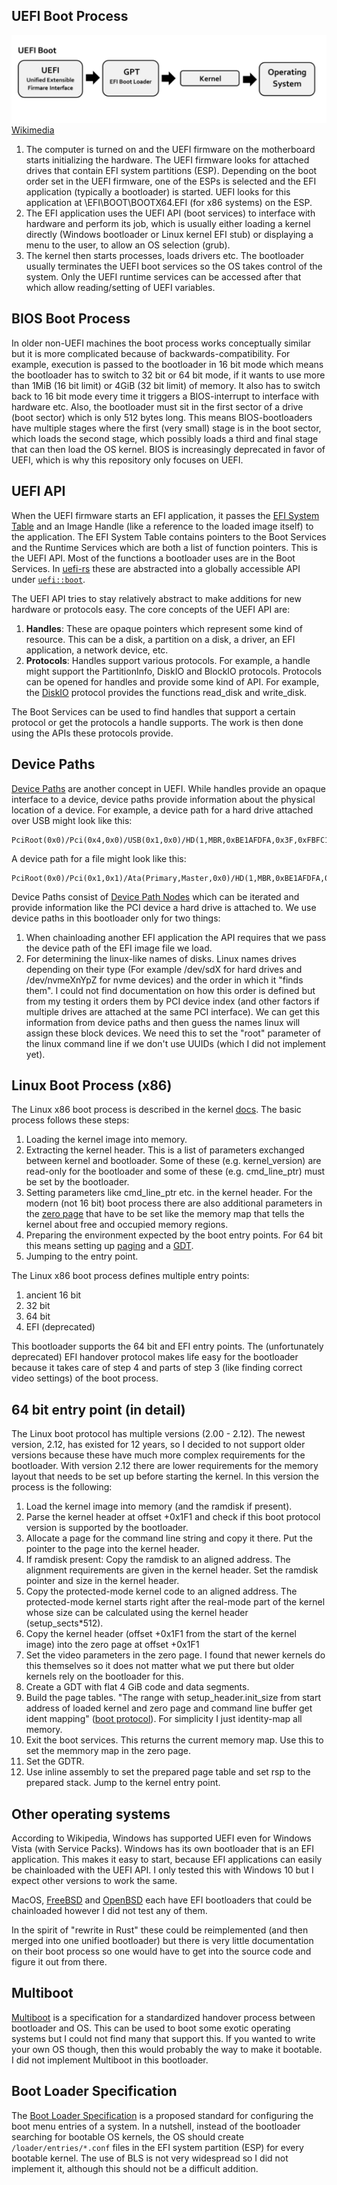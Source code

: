 ## UEFI Boot Process

![Boot Process Diagram](img/bootloader_process.png)
[Wikimedia](https://upload.wikimedia.org/wikipedia/commons/1/17/UEFI_boot_process.png)

1. The computer is turned on and the UEFI firmware on the motherboard starts initializing the hardware.
The UEFI firmware looks for attached drives that contain EFI system partitions (ESP). Depending on the boot order set in the UEFI firmware,
one of the ESPs is selected and the EFI application (typically a bootloader) is started.
UEFI looks for this application at \EFI\BOOT\BOOTX64.EFI (for x86 systems) on the ESP.
2. The EFI application uses the UEFI API (boot services) to interface with hardware and perform its job,
which is usually either loading a kernel directly (Windows bootloader or Linux kernel EFI stub) or displaying a menu to the user,
to allow an OS selection (grub).
3. The kernel then starts processes, loads drivers etc. The bootloader usually terminates the UEFI boot services so the OS takes control of the system.
Only the UEFI runtime services can be accessed after that which allow reading/setting of UEFI variables.

## BIOS Boot Process

In older non-UEFI machines the boot process works conceptually similar but it is more complicated because of backwards-compatibility.
For example, execution is passed to the bootloader in 16 bit mode which means the bootloader has to switch to 32 bit or 64 bit mode,
if it wants to use more than 1MiB (16 bit limit) or 4GiB (32 bit limit) of memory. It also has to switch back to 16 bit mode every time
it triggers a BIOS-interrupt to interface with hardware etc.
Also, the bootloader must sit in the first sector of a drive (boot sector) which is only 512 bytes long.
This means BIOS-bootloaders have multiple stages where the first (very small) stage is in the boot sector,
which loads the second stage, which possibly loads a third and final stage that can then load the OS kernel.
BIOS is increasingly deprecated in favor of UEFI, which is why this repository only focuses on UEFI.

## UEFI API

When the UEFI firmware starts an EFI application, it passes the [EFI System Table](https://uefi.org/specs/UEFI/2.9_A/04_EFI_System_Table.html)
and an Image Handle (like a reference to the loaded image itself) to the application.
The EFI System Table contains pointers to the Boot Services and the Runtime Services which are both a list
of function pointers. This is the UEFI API. Most of the functions a bootloader uses are in the Boot Services.
In [uefi-rs](https://github.com/rust-osdev/uefi-rs) these are abstracted into a globally accessible API under [`uefi::boot`](https://docs.rs/uefi/latest/uefi/boot/index.html).

The UEFI API tries to stay relatively abstract to make additions for new hardware or protocols easy. The core concepts of the UEFI API are:

1. **Handles**: These are opaque pointers which represent some kind of resource. This can be a disk, a partition on a disk, a driver, an EFI application, a network device, etc.
2. **Protocols**: Handles support various protocols. For example, a handle might support the PartitionInfo, DiskIO and BlockIO protocols. Protocols can be opened for handles and provide some kind of API. For example, the [DiskIO](https://docs.rs/uefi/latest/uefi/proto/media/disk/struct.DiskIo.html) protocol provides the functions read_disk and write_disk.

The Boot Services can be used to find handles that support a certain protocol or get the protocols a handle supports.
The work is then done using the APIs these protocols provide.

## Device Paths

[Device Paths](https://uefi.org/specs/UEFI/2.10/10_Protocols_Device_Path_Protocol.html?highlight=device%20paths) are another concept in UEFI. While handles provide an opaque interface to a device, device paths provide information about the physical location of a device.
For example, a device path for a hard drive attached over USB might look like this:

    PciRoot(0x0)/Pci(0x4,0x0)/USB(0x1,0x0)/HD(1,MBR,0xBE1AFDFA,0x3F,0xFBFC1)

A device path for a file might look like this:

    PciRoot(0x0)/Pci(0x1,0x1)/Ata(Primary,Master,0x0)/HD(1,MBR,0xBE1AFDFA,0x3F,0xFBFC1)/\efi\boot\bootx64.efi

Device Paths consist of [Device Path Nodes](https://docs.rs/uefi/latest/uefi/proto/device_path/struct.DevicePathNode.html) which can be iterated and provide information like the PCI device a hard drive is attached to.
We use device paths in this bootloader only for two things:
1. When chainloading another EFI application the API requires that we pass the device path 
of the EFI image file we load.
2. For determining the linux-like names of disks.
Linux names drives depending on their type (For example /dev/sdX for hard drives and /dev/nvmeXnYpZ for nvme devices)
and the order in which it "finds them". I could not find documentation on how this order is defined
but from my testing it orders them by PCI device index (and other factors if multiple drives are attached at the same PCI interface).
We can get this information from device paths and then guess the names linux will assign these block devices.
We need this to set the "root" parameter of the linux command line if we don't use UUIDs (which I did not implement yet).

## Linux Boot Process (x86)

The Linux x86 boot process is described in the kernel [docs](https://github.com/torvalds/linux/blob/v4.16/Documentation/x86/boot.txt).
The basic process follows these steps:
1. Loading the kernel image into memory.
2. Extracting the kernel header. This is a list of parameters exchanged between kernel and bootloader.
Some of these (e.g. kernel_version) are read-only for the bootloader and some of these (e.g. cmd_line_ptr)
must be set by the bootloader.
3. Setting parameters like cmd_line_ptr etc. in the kernel header. For the modern (not 16 bit) boot process there are
also additional parameters in the [zero page](https://github.com/torvalds/linux/blob/v4.16/Documentation/x86/zero-page.txt)
that have to be set like the memory map that tells the kernel about free and occupied memory regions.
4. Preparing the environment expected by the boot entry points. For 64 bit this means setting up [paging](https://wiki.osdev.org/Paging)
and a [GDT](https://wiki.osdev.org/Global_Descriptor_Table).
5. Jumping to the entry point.

The Linux x86 boot process defines multiple entry points:
1. ancient 16 bit
2. 32 bit
3. 64 bit
4. EFI (deprecated)

This bootloader supports the 64 bit and EFI entry points. The (unfortunately deprecated) EFI handover protocol
makes life easy for the bootloader because it takes care of step 4 and parts of step 3 (like finding correct video settings)
of the boot process.

## 64 bit entry point (in detail)

The Linux boot protocol has multiple versions (2.00 - 2.12). The newest version, 2.12, has existed for 12 years, so I decided to not support older versions because these have much more complex requirements for the bootloader. With version 2.12 there are lower requirements for the memory layout that needs to be set up before starting the kernel. In this version the process is the following:

1. Load the kernel image into memory (and the ramdisk if present).
2. Parse the kernel header at offset +0x1F1 and check if this boot protocol version is supported by the bootloader.
3. Allocate a page for the command line string and copy it there. Put the pointer to the page into the kernel header.
4. If ramdisk present: Copy the ramdisk to an aligned address. The alignment requirements are given in the kernel header. Set the ramdisk pointer and size in the kernel header.
5. Copy the protected-mode kernel code to an aligned address. The protected-mode kernel starts
right after the real-mode part of the kernel whose size can be calculated using the kernel header (setup_sects*512).
6. Copy the kernel header (offset +0x1F1 from the start of the kernel image) into the zero page at offset +0x1F1
7. Set the video parameters in the zero page. I found that newer kernels do this themselves so it does not matter what we put there but older kernels rely on the bootloader for this.
8. Create a GDT with flat 4 GiB code and data segments.
9. Build the page tables. "The range with setup_header.init_size from start address of loaded
kernel and zero page and command line buffer get ident mapping" ([boot protocol](https://github.com/torvalds/linux/blob/v4.16/Documentation/x86/boot.txt)). For simplicity I just identity-map all memory.
10. Exit the boot services. This returns the current memory map. Use this to set the memmory map in the zero page.
11. Set the GDTR.
12. Use inline assembly to set the prepared page table and set rsp to the prepared stack. Jump to the kernel entry point.

## Other operating systems

According to Wikipedia, Windows has supported UEFI even for Windows Vista (with Service Packs). Windows has its own bootloader that is an EFI application. This makes it easy to start, because EFI applications can easily be chainloaded with the UEFI API. I only tested this with Windows 10 but I expect other versions to work the same.


MacOS, [FreeBSD](https://wiki.freebsd.org/RootOnZFS/GPTZFSBoot) and [OpenBSD](http://undeadly.org/cgi?action=article&sid=20150902074526&mode=expanded&count=6) each have EFI bootloaders that could be chainloaded however I did not test any of them.

In the spirit of "rewrite in Rust" these could be reimplemented (and then merged into one unified bootloader) but there is very little documentation on their boot process so one would have to get into the source code and figure it out from there.

## Multiboot

[Multiboot](https://wiki.osdev.org/Multiboot) is a specification for a standardized handover process between bootloader and OS. This can be used to boot some exotic operating systems but I could not find many that support this. If you wanted to write your own OS though, then this would probably the way to make it bootable. I did not implement Multiboot in this bootloader.

## Boot Loader Specification

The [Boot Loader Specification](https://uapi-group.org/specifications/specs/boot_loader_specification/)
is a proposed standard for configuring the boot menu entries of a system.
In a nutshell, instead of the bootloader searching for bootable OS kernels,
the OS should create `/loader/entries/*.conf` files in the EFI system partition (ESP) for every bootable kernel.
The use of BLS is not very widespread so I did not implement it, although this should not be a difficult addition.
